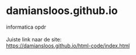 # damiansloos.github.io
informatica opdr <br>
<br>
Juiste link naar de site: <br>
https://damiansloos.github.io/html-code/index.html
